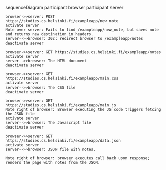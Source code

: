 sequenceDiagram
    participant browser
    participant server

    browser->>server: POST https://studies.cs.helsinki.fi/exampleapp/new_note
    activate server
    Note over server: Fails to find /exampleapp/new_note, but saves note and returns new destination in headers.
    server-->>browser: 302: redirect browser to /exampleapp/notes
    deactivate server

    browser->>server: GET https://studies.cs.helsinki.fi/exampleapp/notes
    activate server
    server-->>browser: The HTML document
    deactivate server

    browser->>server: GET https://studies.cs.helsinki.fi/exampleapp/main.css
    activate server
    server-->>browser: The CSS file
    deactivate server

    browser->>server: GET https://studies.cs.helsinki.fi/exampleapp/main.js
    Note right of browser: Browser executing the JS code triggers fetcing the JSON file
    activate server
    server-->>browser: The Javascript file
    deactivate server

    browser->>server: GET https://studies.cs.helsinki.fi/exampleapp/data.json
    activate server
    server-->>browser: JSON file with notes.

    Note right of browser: browser executes call back upon response; renders the page with notes from the JSON.

